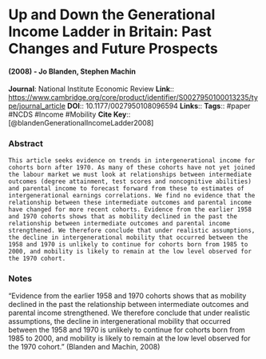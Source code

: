 # Up and Down the Generational Income Ladder in Britain: Past Changes and Future Prospects
#### (2008) - Jo Blanden, Stephen Machin
**Journal**: National Institute Economic Review
**Link**:: https://www.cambridge.org/core/product/identifier/S0027950100013235/type/journal_article
**DOI**:: 10.1177/0027950108096594
**Links**:: 
**Tags**:: #paper #NCDS #Income #Mobility 
**Cite Key**:: [@blandenGenerationalIncomeLadder2008]

### Abstract

```
This article seeks evidence on trends in intergenerational income for cohorts born after 1970. As many of these cohorts have not yet joined the labour market we must look at relationships between intermediate outcomes (degree attainment, test scores and noncognitive abilities) and parental income to forecast forward from these to estimates of intergenerational earnings correlations. We find no evidence that the relationship between these intermediate outcomes and parental income have changed for more recent cohorts. Evidence from the earlier 1958 and 1970 cohorts shows that as mobility declined in the past the relationship between intermediate outcomes and parental income strengthened. We therefore conclude that under realistic assumptions, the decline in intergenerational mobility that occurred between the 1958 and 1970 is unlikely to continue for cohorts born from 1985 to 2000, and mobility is likely to remain at the low level observed for the 1970 cohort.
```

### Notes

“Evidence from the earlier 1958 and 1970 cohorts shows that as mobility declined in the past the relationship between intermediate outcomes and parental income strengthened. We therefore conclude that under realistic assumptions, the decline in intergenerational mobility that occurred between the 1958 and 1970 is unlikely to continue for cohorts born from 1985 to 2000, and mobility is likely to remain at the low level observed for the 1970 cohort.” (Blanden and Machin, 2008)